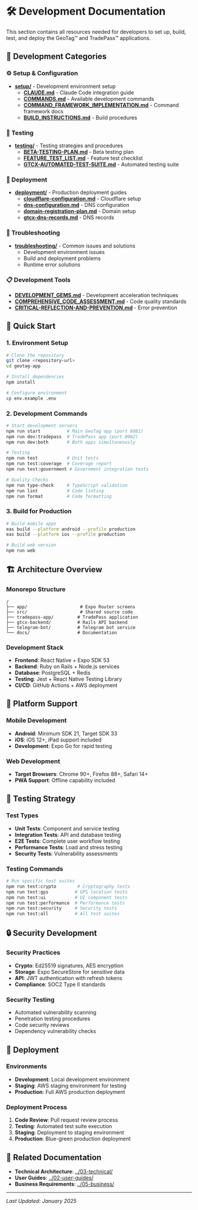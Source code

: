 # 🛠️ Development Documentation

This section contains all resources needed for developers to set up, build, test, and deploy the GeoTag™ and TradePass™ applications.

## 📁 Development Categories

### **⚙️ Setup & Configuration**
- **[setup/](./setup/)** - Development environment setup
  - **[CLAUDE.md](./setup/CLAUDE.md)** - Claude Code integration guide
  - **[COMMANDS.md](./setup/COMMANDS.md)** - Available development commands
  - **[COMMAND_FRAMEWORK_IMPLEMENTATION.md](./setup/COMMAND_FRAMEWORK_IMPLEMENTATION.md)** - Command framework docs
  - **[BUILD_INSTRUCTIONS.md](./setup/BUILD_INSTRUCTIONS.md)** - Build procedures

### **🧪 Testing**
- **[testing/](./testing/)** - Testing strategies and procedures
  - **[BETA-TESTING-PLAN.md](./testing/BETA-TESTING-PLAN.md)** - Beta testing plan
  - **[FEATURE_TEST_LIST.md](./testing/FEATURE_TEST_LIST.md)** - Feature test checklist
  - **[GTCX-AUTOMATED-TEST-SUITE.md](./testing/GTCX-AUTOMATED-TEST-SUITE.md)** - Automated testing suite

### **🚀 Deployment**
- **[deployment/](./deployment/)** - Production deployment guides
  - **[cloudflare-configuration.md](./deployment/cloudflare-configuration.md)** - Cloudflare setup
  - **[dns-configuration.md](./deployment/dns-configuration.md)** - DNS configuration
  - **[domain-registration-plan.md](./deployment/domain-registration-plan.md)** - Domain setup
  - **[gtcx-dns-records.md](./deployment/gtcx-dns-records.md)** - DNS records

### **🔧 Troubleshooting**
- **[troubleshooting/](./troubleshooting/)** - Common issues and solutions
  - Development environment issues
  - Build and deployment problems
  - Runtime error solutions

### **📋 Development Tools**
- **[DEVELOPMENT_GEMS.md](./DEVELOPMENT_GEMS.md)** - Development acceleration techniques
- **[COMPREHENSIVE_CODE_ASSESSMENT.md](./COMPREHENSIVE_CODE_ASSESSMENT.md)** - Code quality standards
- **[CRITICAL-REFLECTION-AND-PREVENTION.md](./CRITICAL-REFLECTION-AND-PREVENTION.md)** - Error prevention

## 🚀 Quick Start

### **1. Environment Setup**
```bash
# Clone the repository
git clone <repository-url>
cd geotag-app

# Install dependencies
npm install

# Configure environment
cp env.example .env
```

### **2. Development Commands**
```bash
# Start development servers
npm run start          # Main GeoTag app (port 8081)
npm run dev:tradepass  # TradePass app (port 8082)
npm run dev:both       # Both apps simultaneously

# Testing
npm run test           # Unit tests
npm run test:coverage  # Coverage report
npm run test:government # Government integration tests

# Quality Checks
npm run type-check     # TypeScript validation
npm run lint           # Code linting
npm run format         # Code formatting
```

### **3. Build for Production**
```bash
# Build mobile apps
eas build --platform android --profile production
eas build --platform ios --profile production

# Build web version
npm run web
```

## 🏗️ Architecture Overview

### **Monorepo Structure**
```
/
├── app/                    # Expo Router screens
├── src/                    # Shared source code
├── tradepass-app/         # TradePass application
├── gtcx-backend/          # Rails API backend
├── telegram-bot/          # Telegram bot service
└── docs/                  # Documentation
```

### **Development Stack**
- **Frontend**: React Native + Expo SDK 53
- **Backend**: Ruby on Rails + Node.js services
- **Database**: PostgreSQL + Redis
- **Testing**: Jest + React Native Testing Library
- **CI/CD**: GitHub Actions + AWS deployment

## 📱 Platform Support

### **Mobile Development**
- **Android**: Minimum SDK 21, Target SDK 33
- **iOS**: iOS 12+, iPad support included
- **Development**: Expo Go for rapid testing

### **Web Development**
- **Target Browsers**: Chrome 90+, Firefox 88+, Safari 14+
- **PWA Support**: Offline capability included

## 🧪 Testing Strategy

### **Test Types**
- **Unit Tests**: Component and service testing
- **Integration Tests**: API and database testing
- **E2E Tests**: Complete user workflow testing
- **Performance Tests**: Load and stress testing
- **Security Tests**: Vulnerability assessments

### **Testing Commands**
```bash
# Run specific test suites
npm run test:crypto        # Cryptography tests
npm run test:gps          # GPS location tests
npm run test:ui           # UI component tests
npm run test:performance  # Performance tests
npm run test:security     # Security tests
npm run test:all          # All test suites
```

## 🔒 Security Development

### **Security Practices**
- **Crypto**: Ed25519 signatures, AES encryption
- **Storage**: Expo SecureStore for sensitive data
- **API**: JWT authentication with refresh tokens
- **Compliance**: SOC2 Type II standards

### **Security Testing**
- Automated vulnerability scanning
- Penetration testing procedures
- Code security reviews
- Dependency vulnerability checks

## 🚀 Deployment

### **Environments**
- **Development**: Local development environment
- **Staging**: AWS staging environment for testing
- **Production**: Full AWS production deployment

### **Deployment Process**
1. **Code Review**: Pull request review process
2. **Testing**: Automated test suite execution
3. **Staging**: Deployment to staging environment
4. **Production**: Blue-green production deployment

## 🔗 Related Documentation

- **Technical Architecture**: [../03-technical/](../03-technical/)
- **User Guides**: [../02-user-guides/](../02-user-guides/)
- **Business Requirements**: [../05-business/](../05-business/)

---

*Last Updated: January 2025*